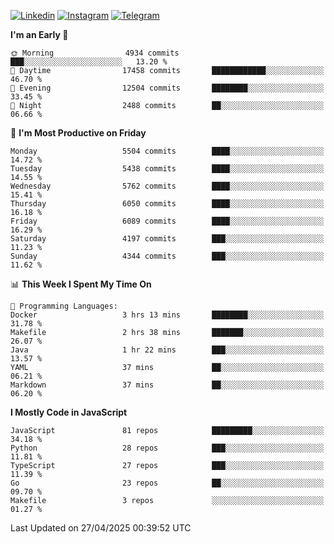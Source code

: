 [![Linkedin](https://img.shields.io/badge/-Archie-blue?style=flat-square&labelColor=gray&logo=Linkedin&logoColor=white&link=https://www.linkedin.com/in/archisdi)](https://www.linkedin.com/in/archisdi)
[![Instagram](https://img.shields.io/badge/-@archisdi-orange?style=flat-square&labelColor=gray&logo=Instagram&logoColor=white&link=https://www.instagram.com/archisdi)](https://www.instagram.com/archisdi)
[![Telegram](https://img.shields.io/badge/-aai-informational?style=flat-square&labelColor=gray&logo=telegram&logoColor=white&link=https://t.me/archisdi)](https://t.me/archisdi)

<!--START_SECTION:waka-->
**I'm an Early 🐤** 

```text
🌞 Morning                4934 commits        ███░░░░░░░░░░░░░░░░░░░░░░   13.20 % 
🌆 Daytime                17458 commits       ████████████░░░░░░░░░░░░░   46.70 % 
🌃 Evening                12504 commits       ████████░░░░░░░░░░░░░░░░░   33.45 % 
🌙 Night                  2488 commits        ██░░░░░░░░░░░░░░░░░░░░░░░   06.66 % 
```
📅 **I'm Most Productive on Friday** 

```text
Monday                   5504 commits        ████░░░░░░░░░░░░░░░░░░░░░   14.72 % 
Tuesday                  5438 commits        ████░░░░░░░░░░░░░░░░░░░░░   14.55 % 
Wednesday                5762 commits        ████░░░░░░░░░░░░░░░░░░░░░   15.41 % 
Thursday                 6050 commits        ████░░░░░░░░░░░░░░░░░░░░░   16.18 % 
Friday                   6089 commits        ████░░░░░░░░░░░░░░░░░░░░░   16.29 % 
Saturday                 4197 commits        ███░░░░░░░░░░░░░░░░░░░░░░   11.23 % 
Sunday                   4344 commits        ███░░░░░░░░░░░░░░░░░░░░░░   11.62 % 
```


📊 **This Week I Spent My Time On** 

```text
💬 Programming Languages: 
Docker                   3 hrs 13 mins       ████████░░░░░░░░░░░░░░░░░   31.78 % 
Makefile                 2 hrs 38 mins       ███████░░░░░░░░░░░░░░░░░░   26.07 % 
Java                     1 hr 22 mins        ███░░░░░░░░░░░░░░░░░░░░░░   13.57 % 
YAML                     37 mins             ██░░░░░░░░░░░░░░░░░░░░░░░   06.21 % 
Markdown                 37 mins             ██░░░░░░░░░░░░░░░░░░░░░░░   06.20 % 
```

**I Mostly Code in JavaScript** 

```text
JavaScript               81 repos            █████████░░░░░░░░░░░░░░░░   34.18 % 
Python                   28 repos            ███░░░░░░░░░░░░░░░░░░░░░░   11.81 % 
TypeScript               27 repos            ███░░░░░░░░░░░░░░░░░░░░░░   11.39 % 
Go                       23 repos            ██░░░░░░░░░░░░░░░░░░░░░░░   09.70 % 
Makefile                 3 repos             ░░░░░░░░░░░░░░░░░░░░░░░░░   01.27 % 
```




 Last Updated on 27/04/2025 00:39:52 UTC
<!--END_SECTION:waka-->
